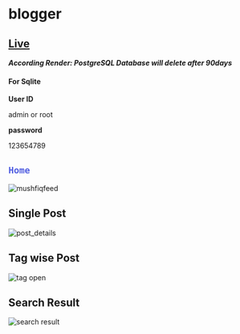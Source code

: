 # blogger

## [Live](https://djangoapp-ro69.onrender.com/)

***According Render: PostgreSQL Database will delete after 90days***

#### For Sqlite

**User ID** 

admin or root

**password**

123654789



## <code style="color : #525FE1">Home</code>
![mushfiqfeed](https://github.com/mushfiqur-rahman/blog/assets/26889268/6cbdc915-c9eb-4dc3-a1dd-69f4d160602a)


## Single Post
![post_details](https://github.com/mushfiqur-rahman/blog/assets/26889268/cdd9e546-1747-42dc-b599-28a9a893b251)

## Tag wise Post
![tag open](https://github.com/mushfiqur-rahman/blog/assets/26889268/2b3fbcf4-2d46-4184-adcf-e32e1d3ea819)


## Search Result
![search result](https://github.com/mushfiqur-rahman/blog/assets/26889268/05a7643e-def1-418e-86e6-3f440eaa5517)


